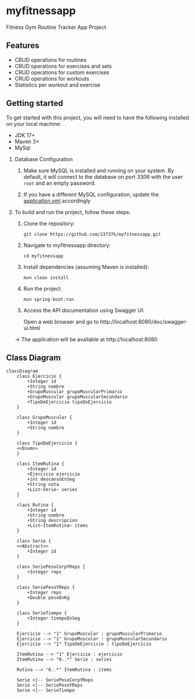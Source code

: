 # myfitnessapp
Fitness Gym Routine Tracker App Project

Features
-
- CRUD operations for routines
- CRUD operations for exercises and sets
- CRUD operations for custom exercises
- CRUD operations for workouts
- Statistics per workout and exercise

Getting started
-
To get started with this project, you will need to have the following installed on your local machine:

* JDK 17+
* Maven 3+
* MySql

1) Database Configuration

    1. Make sure MySQL is installed and running on your system. By default, it will connect to the database on port 3306 with the user `root` and an empty password.
    
    2. If you have a different MySQL configuration, update the [application.yml](src/main/resources/application.yml) accordingly

2) To build and run the project, follow these steps:


   1. Clone the repository:
      ```
      git clone https://github.com/23737k/myfitnessapp.git
      ```
      
   2. Navigate to myfitnessapp directory:
      ```
      cd myfitnessapp
      ```
   3. Install dependencies (assuming Maven is installed):
      ```
      mvn clean install
      ```
   4. Run the project
      ```
      mvn spring-boot:run
      ```
   5. Access the API documentation using Swagger UI:
      
      Open a web browser and go to http://localhost:8080/doc/swagger-ui.html


   -> The application will be available at http://localhost:8080


Class Diagram
-

```mermaid
classDiagram
    class Ejercicio {
        +Integer id
        +String nombre
        +GrupoMuscular grupoMuscularPrimario
        +GrupoMuscular grupoMuscularSecundario
        +TipoDeEjercicio tipoDeEjercicio
    }
    
    class GrupoMuscular {
        +Integer id
        +String nombre
    }
    
    class TipoDeEjercicio {
    <<Enum>>
    }
    
    class ItemRutina {
        +Integer id
        +Ejercicio ejercicio
        +int descansoEnSeg
        +String nota
        +List~Serie~ series
    }
    
    class Rutina {
        +Integer id
        +String nombre
        +String descripcion
        +List~ItemRutina~ items
    }
    
    class Serie {
    <<Abstract>>
        +Integer id
    }
    
    class SeriePesoCorpYReps {
        +Integer reps
    }
    
    class SeriePesoYReps {
        +Integer reps
        +Double pesoEnKg
    }
    
    class SerieTiempo {
        +Integer tiempoEnSeg
    }
    
    Ejercicio --> "1" GrupoMuscular : grupoMuscularPrimario
    Ejercicio --> "1" GrupoMuscular : grupoMuscularSecundario
    Ejercicio --> "1" TipoDeEjercicio : tipoDeEjercicio
    
    ItemRutina --> "1" Ejercicio : ejercicio
    ItemRutina --> "0..*" Serie : series
    
    Rutina --> "0..*" ItemRutina : items
    
    Serie <|-- SeriePesoCorpYReps
    Serie <|-- SeriePesoYReps
    Serie <|-- SerieTiempo

```
